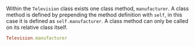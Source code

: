 Within the `Television` class exists one class method, `manufacturer`. A class method is defined by prepending the method definition with `self`, in this case it is defined as `self.manufacturer`. A class method can only be called on its relative class itself.

```ruby
Television.manufacturer
```